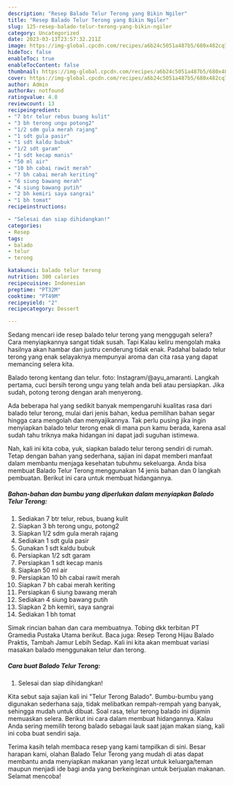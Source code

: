 ```yaml
---
description: "Resep Balado Telur Terong yang Bikin Ngiler"
title: "Resep Balado Telur Terong yang Bikin Ngiler"
slug: 125-resep-balado-telur-terong-yang-bikin-ngiler
category: Uncategorized
date: 2023-03-13T23:57:32.211Z
image: https://img-global.cpcdn.com/recipes/a6b24c5051a487b5/680x482cq70/balado-telur-terong-foto-resep-utama.jpg
hideToc: false
enableToc: true
enableTocContent: false
thumbnail: https://img-global.cpcdn.com/recipes/a6b24c5051a487b5/680x482cq70/balado-telur-terong-foto-resep-utama.jpg
cover: https://img-global.cpcdn.com/recipes/a6b24c5051a487b5/680x482cq70/balado-telur-terong-foto-resep-utama.jpg
author: Admin
authorAv: notfound
ratingvalue: 4.8
reviewcount: 13
recipeingredient:
- "7 btr telur rebus buang kulit"
- "3 bh terong ungu potong2"
- "1/2 sdm gula merah rajang"
- "1 sdt gula pasir"
- "1 sdt kaldu bubuk"
- "1/2 sdt garam"
- "1 sdt kecap manis"
- "50 ml air"
- "10 bh cabai rawit merah"
- "7 bh cabai merah keriting"
- "6 siung bawang merah"
- "4 siung bawang putih"
- "2 bh kemiri saya sangrai"
- "1 bh tomat"
recipeinstructions:

- "Selesai dan siap dihidangkan!"
categories:
- Resep
tags:
- balado
- telur
- terong

katakunci: balado telur terong 
nutrition: 300 calories
recipecuisine: Indonesian
preptime: "PT32M"
cooktime: "PT49M"
recipeyield: "2"
recipecategory: Dessert

---
```



Sedang mencari ide resep balado telur terong yang menggugah selera? Cara menyiapkannya sangat tidak susah. Tapi Kalau keliru mengolah maka hasilnya akan hambar dan justru cenderung tidak enak. Padahal balado telur terong yang enak selayaknya mempunyai aroma dan cita rasa yang dapat memancing selera kita.


Balado terong kentang dan telur. foto: Instagram/@ayu_amaranti. Langkah pertama, cuci bersih terong ungu yang telah anda beli atau persiapkan. Jika sudah, potong terong dengan arah menyerong.

Ada beberapa hal yang sedikit banyak mempengaruhi kualitas rasa dari balado telur terong, mulai dari jenis bahan, kedua pemilihan bahan segar hingga cara mengolah dan menyajikannya. Tak perlu pusing jika ingin menyiapkan balado telur terong enak di mana pun kamu berada, karena asal sudah tahu triknya maka hidangan ini dapat jadi suguhan istimewa.


Nah, kali ini kita coba, yuk, siapkan balado telur terong sendiri di rumah. Tetap dengan bahan yang sederhana, sajian ini dapat memberi manfaat dalam membantu menjaga kesehatan tubuhmu sekeluarga. Anda bisa membuat Balado Telur Terong menggunakan 14 jenis bahan dan 0 langkah pembuatan. Berikut ini cara untuk membuat hidangannya.

<!--inarticleads1-->

##### Bahan-bahan dan bumbu yang diperlukan dalam menyiapkan Balado Telur Terong:

1. Sediakan 7 btr telur, rebus, buang kulit
1. Siapkan 3 bh terong ungu, potong2
1. Siapkan 1/2 sdm gula merah rajang
1. Sediakan 1 sdt gula pasir
1. Gunakan 1 sdt kaldu bubuk
1. Persiapkan 1/2 sdt garam
1. Persiapkan 1 sdt kecap manis
1. Siapkan 50 ml air
1. Persiapkan 10 bh cabai rawit merah
1. Siapkan 7 bh cabai merah keriting
1. Persiapkan 6 siung bawang merah
1. Sediakan 4 siung bawang putih
1. Siapkan 2 bh kemiri, saya sangrai
1. Sediakan 1 bh tomat


Simak rincian bahan dan cara membuatnya. Tobing dkk terbitan PT Gramedia Pustaka Utama berikut. Baca juga: Resep Terong Hijau Balado Praktis, Tambah Jamur Lebih Sedap. Kali ini kita akan membuat variasi masakan balado menggunakan telur dan terong. 

<!--inarticleads2-->

##### Cara buat Balado Telur Terong:


1. Selesai dan siap dihidangkan!

Kita sebut saja sajian kali ini &#34;Telur Terong Balado&#34;. Bumbu-bumbu yang digunakan sederhana saja, tidak melibatkan rempah-rempah yang banyak, sehingga mudah untuk dibuat. Soal rasa, telur terong balado ini dijamin memuaskan selera. Berikut ini cara dalam membuat hidangannya. Kalau Anda sering memilih terong balado sebagai lauk saat jajan makan siang, kali ini coba buat sendiri saja. 

Terima kasih telah membaca resep yang kami tampilkan di sini. Besar harapan kami, olahan Balado Telur Terong yang mudah di atas dapat membantu anda menyiapkan makanan yang lezat untuk keluarga/teman maupun menjadi ide bagi anda yang berkeinginan untuk berjualan makanan. Selamat mencoba!
